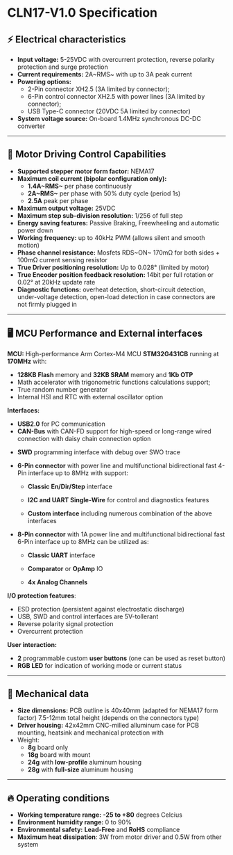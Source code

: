 # CLN17-V1.0 Specification

## ⚡ Electrical characteristics

- **Input voltage:** 5-25VDC with overcurrent protection, reverse polarity protection and surge protection
- **Current requirements:** 2A~RMS~ with up to 3A peak current
- **Powering options:**
	- 2-Pin connector XH2.5 (3A limited by connector); 
	- 6-Pin control connector XH2.5 with power lines (3A limited by connector);
	- USB Type-C connector (20VDC 5A limited by connector)
- **System voltage source:** On-board 1.4MHz synchronous DC-DC converter

------

## 🔄 Motor Driving Control Capabilities

- **Supported stepper motor form factor:** NEMA17
- **Maximum coil current (bipolar configuration only):**
	- **1.4A~RMS~** per phase continuously
	- **2A~RMS~** per phase with 50% duty cycle (period 1s)
	- **2.5A** peak per phase
- **Maximum output voltage:** 25VDC
- **Maximum step sub-division resolution:** 1/256 of full step
- **Energy saving features:** Passive Braking, Freewheeling and automatic power down
- **Working frequency:** up to 40kHz PWM (allows silent and smooth motion)
- **Phase channel resistance:** Mosfets RDS~ON~ 170mΩ for both sides + 100mΩ current sensing resistor
- **True Driver positioning resolution:** Up to 0.028° (limited by motor)
- **True Encoder position feedback resolution:** 14bit per full rotation or 0.02° at 20kHz update rate
- **Diagnostic functions:** overheat detection, short-circuit detection, under-voltage detection, open-load detection in case connectors are not firmly plugged in

------

## 🖥️ MCU Performance and External interfaces

**MCU:** High-performance Arm Cortex-M4 MCU **STM32G431CB** running at **170MHz** with:

* **128KB Flash** memory and **32KB SRAM** memory and **1Kb OTP**
* Math accelerator with trigonometric functions calculations support;
* True random number generator
* Internal HSI and RTC with external oscillator option

**Interfaces:**

* **USB2.0** for PC communication
* **CAN-Bus** with CAN-FD support for high-speed or long-range wired connection with daisy chain connection option

- **SWD** programming interface with debug over SWO trace

- **6-Pin connector** with power line and multifunctional bidirectional fast 4-Pin interface up to 8MHz with support:

	* **Classic En/Dir/Step** interface

	* **I2C and UART Single-Wire** for control and diagnostics features

	* **Custom interface** including numerous combination of the above interfaces

- **8-Pin connector** with 1A power line and multifunctional bidirectional fast 6-Pin interface up to 8MHz can be utilized as:

	* **Classic UART** interface

	* **Comparator** or **OpAmp** IO 

	* **4x Analog Channels**

**I/O protection features**:

* ESD protection (persistent against electrostatic discharge)
* USB, SWD and control interfaces are 5V-tollerant
* Reverse polarity signal protection
* Overcurrent protection

**User interaction:**

*  **2** programmable custom **user buttons** (one can be used as reset button)
*  **RGB LED** for indication of working mode or current status

------

## 📏 Mechanical data

- **Size dimensions:** PCB outline is 40x40mm (adapted for NEMA17 form factor) 7.5-12mm total height (depends on the connectors type)
- **Driver housing:** 42x42mm CNC-milled alluminum case for PCB mounting, heatsink and mechanical protection with
- Weight: 
	- **8g**   board only
	- **18g** board with mount
	- **24g** with **low-profile** aluminum housing
	- **28g** with **full-size** aluminum housing

------

## 🔥 Operating conditions

* **Working temperature range:** **-25 to +80** degrees Celcius
* **Environment humidity range:** 0 to 90%
* **Environmental safety:** **Lead-Free** and **RoHS** compliance
* **Maximum heat dissipation**: 3W from motor driver and 0.5W from other system
